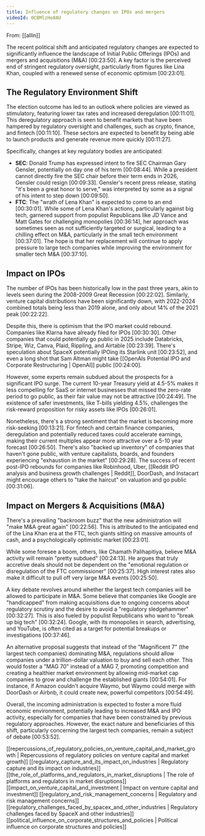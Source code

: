 ```yaml
---
title: Influence of regulatory changes on IPOs and mergers
videoId: 0CBMlzHo0AU
---
```


From: [[allin]] <br/> 

The recent political shift and anticipated regulatory changes are expected to significantly influence the landscape of Initial Public Offerings (IPOs) and mergers and acquisitions (M&A) [00:23:50]. A key factor is the perceived end of stringent regulatory oversight, particularly from figures like Lina Khan, coupled with a renewed sense of economic optimism [00:23:01].

## The Regulatory Environment Shift

The election outcome has led to an outlook where policies are viewed as stimulatory, featuring lower tax rates and increased deregulation [00:11:01]. This deregulatory approach is seen to benefit markets that have been hampered by regulatory oversight and challenges, such as crypto, finance, and fintech [00:11:10]. These sectors are expected to benefit by being able to launch products and generate revenue more quickly [00:11:27].

Specifically, changes at key regulatory bodies are anticipated:
*   **SEC**: Donald Trump has expressed intent to fire SEC Chairman Gary Gensler, potentially on day one of his term [00:08:44]. While a president cannot directly fire the SEC chair before their term ends in 2026, Gensler could resign [00:09:33]. Gensler's recent press release, stating "it's been a great honor to serve," was interpreted by some as a signal of his intent to step down [00:09:50].
*   **FTC**: The "wrath of Lena Khan" is expected to come to an end [00:30:01]. While some of Lena Khan's actions, particularly against big tech, garnered support from populist Republicans like JD Vance and Matt Gates for challenging monopolies [00:36:14], her approach was sometimes seen as not sufficiently targeted or surgical, leading to a chilling effect on M&A, particularly in the small tech environment [00:37:01]. The hope is that her replacement will continue to apply pressure to large tech companies while improving the environment for smaller tech M&A [00:37:10].

## Impact on IPOs

The number of IPOs has been historically low in the past three years, akin to levels seen during the 2008-2009 Great Recession [00:22:02]. Similarly, venture capital distributions have been significantly down, with 2022-2024 combined totals being less than 2019 alone, and only about 14% of the 2021 peak [00:22:22].

Despite this, there is optimism that the IPO market could rebound. Companies like Klarna have already filed for IPOs [00:30:30]. Other companies that could potentially go public in 2025 include Databricks, Stripe, Wiz, Canva, Plaid, Rippling, and Airtable [00:23:39]. There's speculation about SpaceX potentially IPOing its Starlink unit [00:23:52], and even a long shot that Sam Altman might take [[OpenAIs Potential IPO and Corporate Restructuring | OpenAI]] public [00:24:00].

However, some experts remain subdued about the prospects for a significant IPO surge. The current 10-year Treasury yield at 4.5-5% makes it less compelling for SaaS or internet businesses that missed the zero-rate period to go public, as their fair value may not be attractive [00:24:49]. The existence of safer investments, like T-bills yielding 4.5%, challenges the risk-reward proposition for risky assets like IPOs [00:26:01].

Nonetheless, there's a strong sentiment that the market is becoming more risk-seeking [00:13:21]. For fintech and certain finance companies, deregulation and potentially reduced taxes could accelerate earnings, making their current multiples appear more attractive over a 5-10 year forecast [00:26:50]. There's also "backed up inventory" of companies that haven't gone public, with venture capitalists, boards, and founders experiencing "exhaustion in the market" [00:29:28]. The success of recent post-IPO rebounds for companies like Robinhood, Uber, [[Reddit IPO analysis and business growth challenges | Reddit]], DoorDash, and Instacart might encourage others to "take the haircut" on valuation and go public [00:31:06].

## Impact on Mergers & Acquisitions (M&A)

There's a prevailing "backroom buzz" that the new administration will "make M&A great again" [00:22:56]. This is attributed to the anticipated end of the Lina Khan era at the FTC, tech giants sitting on massive amounts of cash, and a psychologically optimistic market [00:23:01].

While some foresee a boom, others, like Chamath Palihapitiya, believe M&A activity will remain "pretty subdued" [00:24:13]. He argues that truly accretive deals should not be dependent on the "emotional regulation or disregulation of the FTC commissioner" [00:25:37]. High interest rates also make it difficult to pull off very large M&A events [00:25:50].

A key debate revolves around whether the largest tech companies will be allowed to participate in M&A. Some believe that companies like Google are "handicapped" from making acquisitions due to ongoing concerns about regulatory scrutiny and the desire to avoid a "regulatory sledgehammer" [00:32:27]. This is also fueled by populist Republicans who want to "break up big tech" [00:32:24]. Google, with its monopolies in search, advertising, and YouTube, is often cited as a target for potential breakups or investigations [00:37:46].

An alternative proposal suggests that instead of the "Magnificent 7" (the largest tech companies) dominating M&A, regulations should allow companies under a trillion-dollar valuation to buy and sell each other. This would foster a "MAG 70" instead of a MAG 7, promoting competition and creating a healthier market environment by allowing mid-market cap companies to grow and challenge the established giants [00:54:01]. For instance, if Amazon couldn't acquire Waymo, but Waymo could merge with DoorDash or Airbnb, it could create new, powerful competitors [00:54:49].

Overall, the incoming administration is expected to foster a more fluid economic environment, potentially leading to increased M&A and IPO activity, especially for companies that have been constrained by previous regulatory approaches. However, the exact nature and beneficiaries of this shift, particularly concerning the largest tech companies, remain a subject of debate [00:53:52].

[[repercussions_of_regulatory_policies_on_venture_capital_and_market_growth | Repercussions of regulatory policies on venture capital and market growth]]
[[regulatory_capture_and_its_impact_on_industries | Regulatory capture and its impact on industries]]
[[the_role_of_platforms_and_regulators_in_market_disruptions | The role of platforms and regulators in market disruptions]]
[[impact_on_venture_capital_and_investment | Impact on venture capital and investment]]
[[regulatory_and_risk_management_concerns | Regulatory and risk management concerns]]
[[regulatory_challenges_faced_by_spacex_and_other_industries | Regulatory challenges faced by SpaceX and other industries]]
[[political_influence_on_corporate_structures_and_policies | Political influence on corporate structures and policies]]